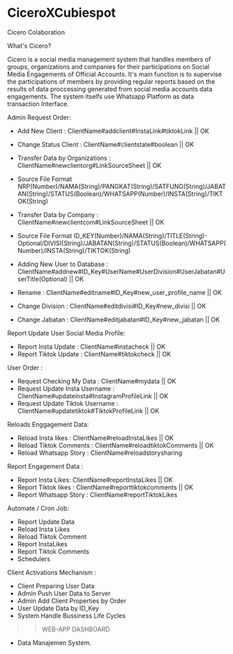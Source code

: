 # CiceroXCubiespot

Cicero Colaboration

What's Cicero?

Cicero is a social media management system that handles members of groups, organizations and companies for their participations on Social Media Engagements of Official Accounts. It's main function is to supervise the participations of members by providing regular reports based on the results of data proccessing generated from social media accounts data engagements. The system itselfs use Whatsapp Platform as data transaction Interface.

Admin Request Order:

- Add New Client : ClientName#addclient#InstaLink#tiktokLink || OK
- Change Status Client : ClientName#clientstate#boolean || OK
- Transfer Data by Organizations : ClientName#newclientorg#LinkSourceSheet || OK 
- Source File Format NRP(Number)/NAMA(String)/PANGKAT(String)/SATFUNG(String)/JABATAN(String)/STATUS(Boolean)/WHATSAPP(Number)/INSTA(String)/TIKTOK(String)

- Transfer Data by Company : ClientName#newclientcom#LinkSourceSheet || OK
- Source File Format ID_KEY(Number)/NAMA(String)/TITLE(String)- Optional/DIVISI(String)/JABATAN(String)/STATUS(Boolean)/WHATSAPP(Number)/INSTA(String)/TIKTOK(String)

- Adding New User to Database : ClientName#addnew#ID_Key#UserName#UserDivision#UserJabatan#UserTitle(Optional) || OK
- Rename : ClientName#editname#ID_Key#new_user_profile_name || OK
- Change Division : ClientName#editdivisi#ID_Key#new_divisi || OK
- Change Jabatan : ClientName#editjabatan#ID_Key#new_jabatan || OK

Report Update User Social Media Profile:

- Report Insta Update : ClientName#instacheck || OK
- Report Tiktok Update : ClientName#tiktokcheck || OK

User Order :

- Request Checking My Data : ClientName#mydata || OK
- Request Update Insta Username : ClientName#updateinsta#InstagramProfileLink || OK
- Request Update Tiktok Username : ClientName#updatetiktok#TiktokProfileLink || OK

Reloads Enggagement Data:

- Reload Insta likes : ClientName#reloadInstaLikes || OK
- Reload Tiktok Comments : ClientName#reloadtiktokComments || OK
- Reload Whatsapp Story : ClientName#reloadstorysharing
  
Report Engagement Data :

- Report Insta Likes: ClientName#reportInstaLikes || OK
- Report Tiktok likes : ClientName#reporttiktokcomments || OK
- Report Whatsapp Story : ClientName#reportTiktokLikes

Automate / Cron Job:

- Report Update Data
- Reload Insta Likes
- Reload Tiktok Comment
- Report InstaLikes
- Report Tiktok Comments
- Schedulers
  
Client Activations Mechanism :

- Client Preparing User Data
- Admin Push User Data to Server
- Admin Add Client Properties by Order
- User Update Data by ID_Key
- System Handle Bussiness Life Cycles

>> WEB-APP DASHBOARD

- Data Manajemen System.
